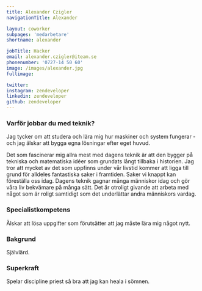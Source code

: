 ```yaml
---
title: Alexander Czigler
navigationTitle: Alexander

layout: coworker
subpages: 'medarbetare'
shortname: alexander

jobTitle: Hacker
email: alexander.czigler@iteam.se
phonenumber: '0727-14 50 60'
image: /images/alexander.jpg
fullimage:

twitter:
instagram: zendeveloper
linkedin: zendeveloper
github: zendeveloper
---
```


### Varför jobbar du med teknik?
Jag tycker om att studera och lära mig hur maskiner och system fungerar - och jag älskar att bygga egna lösningar efter eget huvud.

Det som fascinerar mig allra mest med dagens teknik är att den bygger på tekniska och matematiska idéer som grundats långt tillbaka i historien. Jag tror att mycket av det som uppfinns under vår livstid kommer att ligga till grund för alldeles fantastiska saker i framtiden. Saker vi knappt kan föreställa oss idag. Dagens teknik gagnar många människor idag och gör våra liv bekvämare på många sätt. Det är otroligt givande att arbeta med något som är roligt samtidigt som det underlättar andra människors vardag.

### Specialistkompetens
Älskar att lösa uppgifter som förutsätter att jag måste lära mig något nytt.

### Bakgrund
Självlärd.

### Superkraft
Spelar discipline priest så bra att jag kan heala i sömnen.

